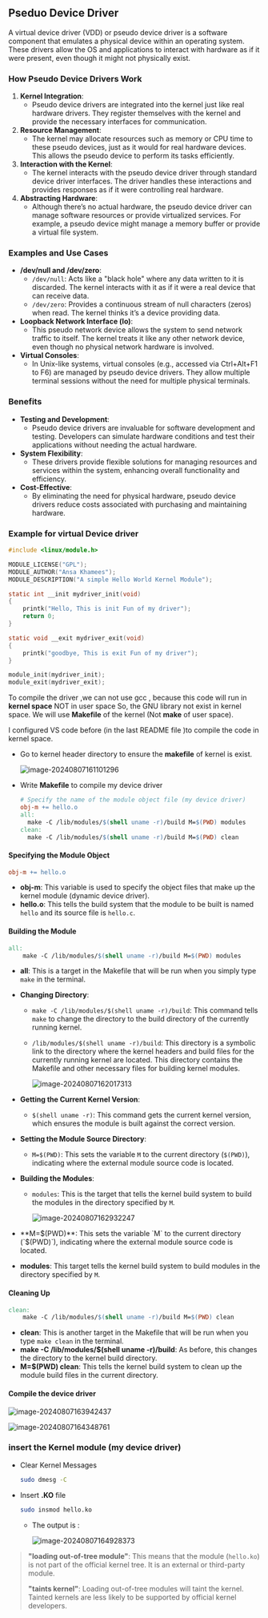 ## Pseduo Device Driver

A virtual device driver (VDD) or pseudo device driver is a software component that emulates a physical device within an operating system. These drivers allow the OS and applications to interact with hardware as if it were present, even though it might not physically exist.

### How Pseudo Device Drivers Work

1. **Kernel Integration**:
   - Pseudo device drivers are integrated into the kernel just like real hardware drivers. They register themselves with the kernel and provide the necessary interfaces for communication.
2. **Resource Management**:
   - The kernel may allocate resources such as memory or CPU time to these pseudo devices, just as it would for real hardware devices. This allows the pseudo device to perform its tasks efficiently.
3. **Interaction with the Kernel**:
   - The kernel interacts with the pseudo device driver through standard device driver interfaces. The driver handles these interactions and provides responses as if it were controlling real hardware.
4. **Abstracting Hardware**:
   - Although there’s no actual hardware, the pseudo device driver can manage software resources or provide virtualized services. For example, a pseudo device might manage a memory buffer or provide a virtual file system.

### Examples and Use Cases

- **/dev/null and /dev/zero**:
  - `/dev/null`: Acts like a "black hole" where any data written to it is discarded. The kernel interacts with it as if it were a real device that can receive data.
  - `/dev/zero`: Provides a continuous stream of null characters (zeros) when read. The kernel thinks it’s a device providing data.
- **Loopback Network Interface (lo)**:
  - This pseudo network device allows the system to send network traffic to itself. The kernel treats it like any other network device, even though no physical network hardware is involved.
- **Virtual Consoles**:
  - In Unix-like systems, virtual consoles (e.g., accessed via Ctrl+Alt+F1 to F6) are managed by pseudo device drivers. They allow multiple terminal sessions without the need for multiple physical terminals.

### Benefits

- **Testing and Development**:
  - Pseudo device drivers are invaluable for software development and testing. Developers can simulate hardware conditions and test their applications without needing the actual hardware.
- **System Flexibility**:
  - These drivers provide flexible solutions for managing resources and services within the system, enhancing overall functionality and efficiency.
- **Cost-Effective**:
  - By eliminating the need for physical hardware, pseudo device drivers reduce costs associated with purchasing and maintaining hardware.

###  Example for virtual Device driver

```c
#include <linux/module.h>

MODULE_LICENSE("GPL");
MODULE_AUTHOR("Ansa Khamees");
MODULE_DESCRIPTION("A simple Hello World Kernel Module");

static int __init mydriver_init(void)
{
    printk("Hello, This is init Fun of my driver");
    return 0;
}

static void __exit mydriver_exit(void)
{
    printk("goodbye, This is exit Fun of my driver");
}

module_init(mydriver_init);
module_exit(mydriver_exit);
```

To compile the driver ,we can not use gcc , because this code will run in **kernel space** NOT in user space So, the GNU library not exist in kernel space. We will use **Makefile** of the kernel (Not **make** of user space).

I configured VS code before (in the last README file )to compile the code in kernel space.

- Go to kernel header directory to ensure the **makefile** of kernel is exist.

  ![image-20240807161101296](README.assets/image-20240807161101296.png)

- Write **Makefile** to compile my device driver 

  ```makefile
  # Specify the name of the module object file (my device driver)
  obj-m += hello.o
  all:
  	make -C /lib/modules/$(shell uname -r)/build M=$(PWD) modules
  clean:
  	make -C /lib/modules/$(shell uname -r)/build M=$(PWD) clean
  
  ```

#### Specifying the Module Object

```makefile
obj-m += hello.o
```

- **obj-m**: This variable is used to specify the object files that make up the kernel module (dynamic device driver).
- **hello.o**: This tells the build system that the module to be built is named `hello` and its source file is `hello.c`.

#### Building the Module

```makefile
all:
	make -C /lib/modules/$(shell uname -r)/build M=$(PWD) modules
```

- **all**: This is a target in the Makefile that will be run when you simply type `make` in the terminal.

- **Changing Directory**:

  - `make -C /lib/modules/$(shell uname -r)/build`: This command tells `make` to change the directory to the build directory of the currently running kernel.

  - `/lib/modules/$(shell uname -r)/build`: This directory is a symbolic link to the directory where the kernel headers and build files for the currently running kernel are located. This directory contains the Makefile and other necessary files for building kernel modules.

    ![image-20240807162017313](README.assets/image-20240807162017313.png)

- **Getting the Current Kernel Version**:

  - `$(shell uname -r)`: This command gets the current kernel version, which ensures the module is built against the correct version.

- **Setting the Module Source Directory**:

  - `M=$(PWD)`: This sets the variable `M` to the current directory (`$(PWD)`), indicating where the external module source code is located.

- **Building the Modules**:

  - `modules`: This is the target that tells the kernel build system to build the modules in the directory specified by `M`.

    ![image-20240807162932247](README.assets/image-20240807162932247.png)

- **M=$(PWD)**: This sets the variable `M` to the current directory (`$(PWD)`), indicating where the external module source code is located.
- **modules**: This target tells the kernel build system to build modules in the directory specified by `M`.

#### Cleaning Up

```makefile
clean:
	make -C /lib/modules/$(shell uname -r)/build M=$(PWD) clean
```

- **clean**: This is another target in the Makefile that will be run when you type `make clean` in the terminal.
- **make -C /lib/modules/$(shell uname -r)/build**: As before, this changes the directory to the kernel build directory.
- **M=$(PWD) clean**: This tells the kernel build system to clean up the module build files in the current directory.



#### Compile the device driver

![image-20240807163942437](README.assets/image-20240807163942437.png)

![image-20240807164348761](README.assets/image-20240807164348761.png)

### insert the Kernel module (my device driver)

- Clear Kernel Messages 

  ```bash
  sudo dmesg -C
  ```

- Insert **.KO** file

  ```bash
  sudo insmod hello.ko
  ```

  - The output is : 

    ![image-20240807164928373](README.assets/image-20240807164928373.png)

> **"loading out-of-tree module"**: This means that the module (`hello.ko`) is not part of the official kernel tree. It is an external or third-party module.
>
> **"taints kernel"**: Loading out-of-tree modules will taint the kernel. Tainted kernels are less likely to be supported by official kernel developers.


